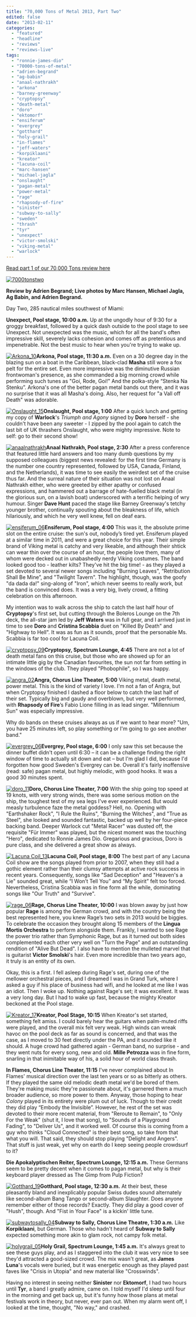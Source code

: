 ```yaml
---
title: "70,000 Tons of Metal 2013, Part Two"
edited: false
date: "2013-02-11"
categories:
  - "featured"
  - "headline"
  - "reviews"
  - "reviews-live"
tags:
  - "ronnie-james-dio"
  - "70000-tons-of-metal"
  - "adrien-begrand"
  - "ag-babin"
  - "anaal-nathrakh"
  - "arkona"
  - "barney-greenway"
  - "cryptopsy"
  - "death-metal"
  - "doro"
  - "ektomorf"
  - "ensiferum"
  - "evergrey"
  - "gotthard"
  - "holy-grail"
  - "in-flames"
  - "jeff-waters"
  - "korpiklaani"
  - "kreator"
  - "lacuna-coil"
  - "marc-hansen"
  - "michael-jagla"
  - "onslaught"
  - "pagan-metal"
  - "power-metal"
  - "rage"
  - "rhapsody-of-fire"
  - "sinister"
  - "subway-to-sally"
  - "sweden"
  - "thrash"
  - "tyr"
  - "unexpect"
  - "victor-smolski"
  - "viking-metal"
  - "warlock"
---
```


[Read part 1 of our 70,000 Tons review here](http://www.hellbound.ca/2013/02/70000-tons-of-metal-2013-part-one/)

[![7000tonstwo](http://www.hellbound.ca/wp-content/uploads/2013/02/7000tonstwo-590x328.gif)](http://www.hellbound.ca/wp-content/uploads/2013/02/7000tonstwo.gif)

**Review by Adrien Begrand; Live photos by Marc Hansen, Michael Jagla, Ag Babin, and Adrien Begrand.**

Day Two, 285 nautical miles southwest of Miami:

**Unexpect, Pool stage, 10:00 a.m.** Up at the ungodly hour of 9:30 for a groggy breakfast, followed by a quick dash outside to the pool stage to see Unexpect. Not unexpected was the music, which for all the band's often impressive skill, severely lacks cohesion and comes off as pretentious and impenetrable. Not the best music to hear when you're trying to wake up.

[![Arkona_10](http://www.hellbound.ca/wp-content/uploads/2013/02/Arkona_10-182x182.jpg)](http://www.hellbound.ca/wp-content/uploads/2013/02/Arkona_10.jpg)**Arkona, Pool stage, 11:30 a.m.** Even on a 30 degree day in the blazing sun on a boat in the Caribbean, black-clad **Masha** still wore a fox pelt for the entire set. Even more impressive was the diminutive Russian frontwoman's presence, as she commanded a big morning crowd while performing such tunes as "Goi, Rode, Goi!" And the polka-style “Stenka Na Stenku”. Arkona's one of the better pagan metal bands out there, and it was no surprise that it was all Masha's doing. Also, her request for "a Vall off Death" was adorable.

[![Onslaught_15](http://www.hellbound.ca/wp-content/uploads/2013/02/Onslaught_15-182x182.jpg)](http://www.hellbound.ca/wp-content/uploads/2013/02/Onslaught_15.jpg)**Onslaught, Pool stage, 1:00** After a quick lunch and getting my copy of **Warlock**'s _Triumph and Agony_ signed by **Doro** herself - she couldn't have been any sweeter - I zipped by the pool again to catch the last bit of UK thrashers Onslaught, who were mighty impressive. Note to self: go to their second show!

[![anaalnathrakh](http://www.hellbound.ca/wp-content/uploads/2013/02/anaalnathrakh2-182x182.jpg)](http://www.hellbound.ca/wp-content/uploads/2013/02/anaalnathrakh2.jpg)**Anaal Nathrakh, Pool stage, 2:30** After a press conference that featured little hard answers and too many dumb questions by my supposed colleagues (biggest news revealed: for the first time Germany is the number one country represented, followed by USA, Canada, Finland, and the Netherlands), it was time to see easily the weirdest set of the cruise thus far. And the surreal nature of their situation was not lost on Anaal Nathrakh either, who were greeted by either apathy or confused expressions, and hammered out a barrage of hate-fuelled black metal (in the glorious sun, on a lavish boat) underscored with a terrific helping of wry humour. Singer **Dave Hunt** paced the stage like Barney Greenway's tetchy younger brother, continually spouting about the bleakness of life, which hilariously, and which he very well knew, fell on deaf ears.

[![ensiferum_06](http://www.hellbound.ca/wp-content/uploads/2013/02/ensiferum_06-182x182.jpg)](http://www.hellbound.ca/wp-content/uploads/2013/02/ensiferum_06.jpg)**Ensiferum, Pool stage, 4:00** This was it, the absolute prime slot on the entire cruise: the sun's out, nobody’s tired yet. Ensiferum played at a similar time in 2011, and were a great choice for this year. Their simple brand of Viking metal is catchy and very likeable, and although their shtick can wear thin over the course of an hour, the people love them, many of whom were decked out in unabashedly nerdy Viking costumes. The band looked good too - leather kilts? They've hit the big time! - as they played a set devoted to several newer songs including "Burning Leaves", “Retribution Shall Be Mine”, and "Twilight Tavern". The highlight, though, was the goofy "da dada da!" sing-along of "Iron", which never seems to really work, but the band is convinced does. It was a very big, lively crowd, a fitting celebration on this afternoon.

My intention was to walk across the ship to catch the last half hour of **Cryptopsy**'s first set, but cutting through the Boleros Lounge on the 7th deck, the all-star jam led by **Jeff Waters** was in full gear, and I arrived just in time to see **Doro** and **Cristina Scabbia** duet on "Killed By Death" and "Highway to Hell". It was as fun as it sounds, proof that the personable Ms. Scabbia is far too cool for Lacuna Coil.

[![cryptopsy_09](http://www.hellbound.ca/wp-content/uploads/2013/02/cryptopsy_09-182x182.jpg)](http://www.hellbound.ca/wp-content/uploads/2013/02/cryptopsy_09.jpg)**Cryptopsy, Spectrum Lounge, 4:45** There are not a lot of death metal fans on this cruise, but those who are showed up for an intimate little gig by the Canadian favourites, the sun not far from setting in the windows of the club. They played "Phobophile", so I was happy.

[![angra_02](http://www.hellbound.ca/wp-content/uploads/2013/02/angra_02-182x182.jpg)](http://www.hellbound.ca/wp-content/uploads/2013/02/angra_02.jpg)**Angra, Chorus Line Theater, 5:00** Viking metal, death metal, power metal. This is the kind of variety I love. I'm not a fan of Angra, but when Cryptopsy finished I dashed a floor below to catch the last half of their set. Typically big and gaudy and overblown, but very well performed, with **Rhapsody of Fire**’s Fabio Lione filling in as lead singer. "Millennium Sun" was especially impressive.

Why do bands on these cruises always as us if we want to hear more? "Um, you have 25 minutes left, so play something or I'm going to go see another band."

[![evergrey_06](http://www.hellbound.ca/wp-content/uploads/2013/02/evergrey_06-182x182.jpg)](http://www.hellbound.ca/wp-content/uploads/2013/02/evergrey_06.jpg)**Evergrey, Pool stage, 6:00** I only saw this set because the dinner buffet didn't open until 6:30 – it can be a challenge finding the right window of time to actually sit down and eat – but I'm glad I did, because I'd forgotten how good Sweden's Evergrey can be. Overall it's fairly inoffensive (read: safe) pagan metal, but highly melodic, with good hooks. It was a good 30 minutes spent.

[![doro_11](http://www.hellbound.ca/wp-content/uploads/2013/02/doro_11-182x182.jpg)](http://www.hellbound.ca/wp-content/uploads/2013/02/doro_11.jpg)**Doro, Chorus Line Theater, 7:00** With the ship going top speed at 19 knots, with very strong winds, there was some serious motion on the ship, the toughest test of my sea legs I've ever experienced. But would measly turbulence faze the metal goddess? Hell, no. Opening with "Earthshaker Rock", "I Rule the Ruins", "Burning the Witches", and "True as Steel", she looked and sounded fantastic, backed up well by her four-piece backing band. Deeper Warlock cut "Metal Racer" was dusted off, the requisite "Für Immer" was played, but the nicest moment was the touching "Hero", dedicated to Ronnie James Dio. Gregarious and gracious, Doro is pure class, and she delivered a great show as always.

[![Lacuna Coil_13](http://www.hellbound.ca/wp-content/uploads/2013/02/Lacuna-Coil_13-182x182.jpg)](http://www.hellbound.ca/wp-content/uploads/2013/02/Lacuna-Coil_13.jpg)**Lacuna Coil, Pool stage, 8:00** The best part of any Lacuna Coil show are the songs played from prior to 2007, when they still had a gothic element rather than their clumsy attempts at active rock success in recent years. Consequently, songs like "Sad Deception" and "Heaven's a Lie" sounded great, while “I Won’t Tell You” and “My Spirit” felt too forced. Nevertheless, Cristina Scabbia was in fine form all the while, dominating songs like "Our Truth" and "Survive".

[![rage_06](http://www.hellbound.ca/wp-content/uploads/2013/02/rage_06-182x182.jpg)](http://www.hellbound.ca/wp-content/uploads/2013/02/rage_06.jpg)**Rage, Chorus Line Theater, 10:00** I was blown away by just how popular **Rage** is among the German crowd, and with the country being the best represented here, you knew Rage’s two sets in 2013 would be biggies. To celebrate the occasion they brought along 15 members of the **Lingua Mortis Orchestra** to perform alongside them. Frankly, I wanted to see Rage the power trio rather than Symphonic Rage, but as it turned out both sides complemented each other very well on "Turn the Page" and an outstanding rendition of "Alive But Dead". I also have to mention the mulleted marvel that is guitarist **Victor Smolski**'s hair. Even more incredible than two years ago, it truly is an entity of its own.

Okay, this is a first. I fell asleep during Rage's set, during one of the mellower orchestral pieces, and I dreamed I was in Grand Turk, where I asked a guy if his place of business had wifi, and he looked at me like I was an idiot. Then I woke up. Nothing against Rage's set; it was excellent. It was a very long day. But I had to wake up fast, because the mighty Kreator beckoned at the Pool stage.

[![Kreator_17](http://www.hellbound.ca/wp-content/uploads/2013/02/Kreator_17-182x182.jpg)](http://www.hellbound.ca/wp-content/uploads/2013/02/Kreator_17.jpg)**Kreator, Pool Stage, 10:15** When Kreator's set started, something felt amiss. I could barely hear the guitars when palm-muted riffs were played, and the overall mix felt very weak. High winds can wreak havoc on the pool deck as far as sound is concerned, and that was the case, as I moved to 30 feet directly under the PA, and it sounded like it should. A huge crowd had gathered again - German band, no surprise - and they went nuts for every song, new and old. **Mille Petrozza** was in fine form, snarling in that inimitable way of his, a solid hour of world class thrash.

**In Flames, Chorus Line Theater, 11:15** I've never complained about In Flames' musical direction over the last ten years or so as bitterly as others. If they played the same old melodic death metal we'd be bored of them. They're making music they're passionate about, it's garnered them a much broader audience, so more power to them. Anyway, those hoping to hear _Colony_ played in its entirety were plum out of luck. Though to their credit they did play “Embody the Invisible”. However, he rest of the set was devoted to their more recent material, from "Reroute to Remain", to "Only For the Weak" (shut it, I love that song), to "Sounds of a Playground Fading", to "Deliver Us", and it worked well. Of course this is coming from a guy who thinks "Cloud Connected" is their best song, so take from that what you will. That said, they should stop playing "Delight and Angers". That stuff is just weak, yet why on earth do I keep seeing people crowdsurf to it?

**Die Apokalyptischen Reiter, Spectrum Lounge, 12:15 a.m.** These Germans seem to be pretty decent when it comes to pagan metal, but why is their keyboard player dressed as The Gimp from Pulp Fiction?

[![Gotthard_19](http://www.hellbound.ca/wp-content/uploads/2013/02/Gotthard_19-182x182.jpg)](http://www.hellbound.ca/wp-content/uploads/2013/02/Gotthard_19.jpg)**Gotthard, Pool stage, 12:30 a.m.** At their best, these pleasantly bland and inexplicably popular Swiss dudes sound alternately like second-album Bang Tango or second-album Slaughter. Does anyone remember either of those records? Exactly. They did play a good cover of "Hush", though. And "Fist in Your Face" is a kickin' little tune.

[![subwaytosally_04](http://www.hellbound.ca/wp-content/uploads/2013/02/subwaytosally_04-182x182.jpg)](http://www.hellbound.ca/wp-content/uploads/2013/02/subwaytosally_04.jpg)**Subway to Sally, Chorus Line Theatre, 1:30 a.m.** Like **Korpiklaani**, but German. Those who hadn't heard of **Subway to Sally** expected something more akin to glam rock, not campy folk metal.

[![holygrail_05](http://www.hellbound.ca/wp-content/uploads/2013/02/holygrail_05-182x182.jpg)](http://www.hellbound.ca/wp-content/uploads/2013/02/holygrail_05.jpg)**Holy Grail, Spectrum Lounge, 1:45 a.m.** It's always great to see these guys play, and as I staggered into the club it was very nice to see they'd attracted a good-sized crowd. The mix wasn't great, as **James Luna**'s vocals were buried, but it was energetic enough as they played past faves like "Crisis in Utopia" and new material like "Crosswinds".

Having no interest in seeing neither **Sinister** nor **Ektomorf**, I had two hours until **Tyr**, a band I greatly admire, came on. I told myself I'd sleep until four in the morning and get back up, but it's funny how those plans at metal festivals work in theory, but never, ever pan out. When my alarm went off, I looked at the time, thought, "No way," and crashed.
